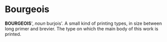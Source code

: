 # Bourgeois

**BOURGEOIS**', _noun_ burjois'. A small kind of printing types, in size between long primer and brevier. The type on which the main body of this work is printed.